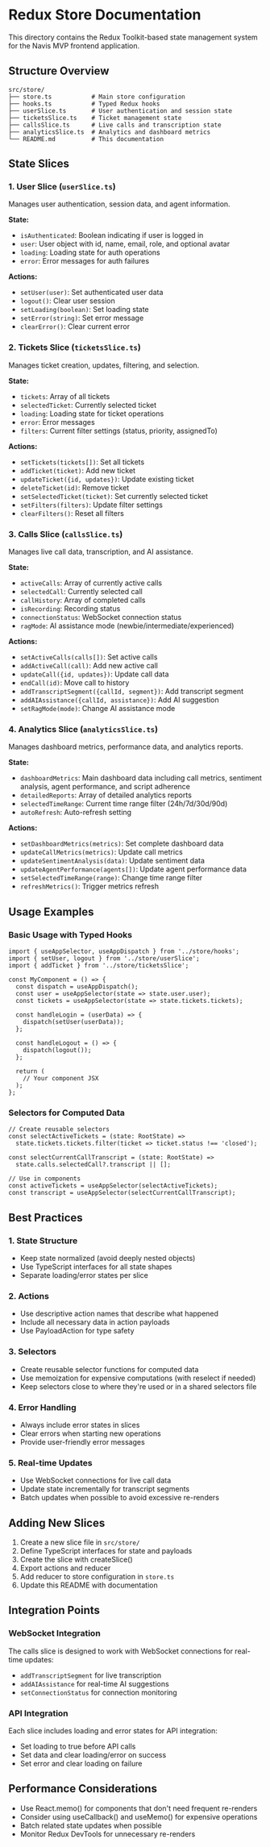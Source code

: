 # Redux Store Documentation

This directory contains the Redux Toolkit-based state management system for the Navis MVP frontend application.

## Structure Overview

```
src/store/
├── store.ts           # Main store configuration
├── hooks.ts           # Typed Redux hooks
├── userSlice.ts       # User authentication and session state
├── ticketsSlice.ts    # Ticket management state
├── callsSlice.ts      # Live calls and transcription state
├── analyticsSlice.ts  # Analytics and dashboard metrics
└── README.md          # This documentation
```

## State Slices

### 1. User Slice (`userSlice.ts`)
Manages user authentication, session data, and agent information.

**State:**
- `isAuthenticated`: Boolean indicating if user is logged in
- `user`: User object with id, name, email, role, and optional avatar
- `loading`: Loading state for auth operations
- `error`: Error messages for auth failures

**Actions:**
- `setUser(user)`: Set authenticated user data
- `logout()`: Clear user session
- `setLoading(boolean)`: Set loading state
- `setError(string)`: Set error message
- `clearError()`: Clear current error

### 2. Tickets Slice (`ticketsSlice.ts`)
Manages ticket creation, updates, filtering, and selection.

**State:**
- `tickets`: Array of all tickets
- `selectedTicket`: Currently selected ticket
- `loading`: Loading state for ticket operations
- `error`: Error messages
- `filters`: Current filter settings (status, priority, assignedTo)

**Actions:**
- `setTickets(tickets[])`: Set all tickets
- `addTicket(ticket)`: Add new ticket
- `updateTicket({id, updates})`: Update existing ticket
- `deleteTicket(id)`: Remove ticket
- `setSelectedTicket(ticket)`: Set currently selected ticket
- `setFilters(filters)`: Update filter settings
- `clearFilters()`: Reset all filters

### 3. Calls Slice (`callsSlice.ts`)
Manages live call data, transcription, and AI assistance.

**State:**
- `activeCalls`: Array of currently active calls
- `selectedCall`: Currently selected call
- `callHistory`: Array of completed calls
- `isRecording`: Recording status
- `connectionStatus`: WebSocket connection status
- `ragMode`: AI assistance mode (newbie/intermediate/experienced)

**Actions:**
- `setActiveCalls(calls[])`: Set active calls
- `addActiveCall(call)`: Add new active call
- `updateCall({id, updates})`: Update call data
- `endCall(id)`: Move call to history
- `addTranscriptSegment({callId, segment})`: Add transcript segment
- `addAIAssistance({callId, assistance})`: Add AI suggestion
- `setRagMode(mode)`: Change AI assistance mode

### 4. Analytics Slice (`analyticsSlice.ts`)
Manages dashboard metrics, performance data, and analytics reports.

**State:**
- `dashboardMetrics`: Main dashboard data including call metrics, sentiment analysis, agent performance, and script adherence
- `detailedReports`: Array of detailed analytics reports
- `selectedTimeRange`: Current time range filter (24h/7d/30d/90d)
- `autoRefresh`: Auto-refresh setting

**Actions:**
- `setDashboardMetrics(metrics)`: Set complete dashboard data
- `updateCallMetrics(metrics)`: Update call metrics
- `updateSentimentAnalysis(data)`: Update sentiment data
- `updateAgentPerformance(agents[])`: Update agent performance data
- `setSelectedTimeRange(range)`: Change time range filter
- `refreshMetrics()`: Trigger metrics refresh

## Usage Examples

### Basic Usage with Typed Hooks

```tsx
import { useAppSelector, useAppDispatch } from '../store/hooks';
import { setUser, logout } from '../store/userSlice';
import { addTicket } from '../store/ticketsSlice';

const MyComponent = () => {
  const dispatch = useAppDispatch();
  const user = useAppSelector(state => state.user.user);
  const tickets = useAppSelector(state => state.tickets.tickets);
  
  const handleLogin = (userData) => {
    dispatch(setUser(userData));
  };
  
  const handleLogout = () => {
    dispatch(logout());
  };
  
  return (
    // Your component JSX
  );
};
```

### Selectors for Computed Data

```tsx
// Create reusable selectors
const selectActiveTickets = (state: RootState) => 
  state.tickets.tickets.filter(ticket => ticket.status !== 'closed');

const selectCurrentCallTranscript = (state: RootState) => 
  state.calls.selectedCall?.transcript || [];

// Use in components
const activeTickets = useAppSelector(selectActiveTickets);
const transcript = useAppSelector(selectCurrentCallTranscript);
```

## Best Practices

### 1. State Structure
- Keep state normalized (avoid deeply nested objects)
- Use TypeScript interfaces for all state shapes
- Separate loading/error states per slice

### 2. Actions
- Use descriptive action names that describe what happened
- Include all necessary data in action payloads
- Use PayloadAction<T> for type safety

### 3. Selectors
- Create reusable selector functions for computed data
- Use memoization for expensive computations (with reselect if needed)
- Keep selectors close to where they're used or in a shared selectors file

### 4. Error Handling
- Always include error states in slices
- Clear errors when starting new operations
- Provide user-friendly error messages

### 5. Real-time Updates
- Use WebSocket connections for live call data
- Update state incrementally for transcript segments
- Batch updates when possible to avoid excessive re-renders

## Adding New Slices

1. Create a new slice file in `src/store/`
2. Define TypeScript interfaces for state and payloads
3. Create the slice with createSlice()
4. Export actions and reducer
5. Add reducer to store configuration in `store.ts`
6. Update this README with documentation

## Integration Points

### WebSocket Integration
The calls slice is designed to work with WebSocket connections for real-time updates:
- `addTranscriptSegment` for live transcription
- `addAIAssistance` for real-time AI suggestions
- `setConnectionStatus` for connection monitoring

### API Integration
Each slice includes loading and error states for API integration:
- Set loading to true before API calls
- Set data and clear loading/error on success
- Set error and clear loading on failure

## Performance Considerations

- Use React.memo() for components that don't need frequent re-renders
- Consider using useCallback() and useMemo() for expensive operations
- Batch related state updates when possible
- Monitor Redux DevTools for unnecessary re-renders
